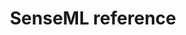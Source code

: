 ---
title: SenseML reference
excerpt: ''
deprecated: false
hidden: false
link:
  new_tab: false
  url: https://sensiblehq.readme.io/docs/senseml-reference-introduction
metadata:
  title: ''
  description: ''
  robots: noindex
next:
  description: ''
---